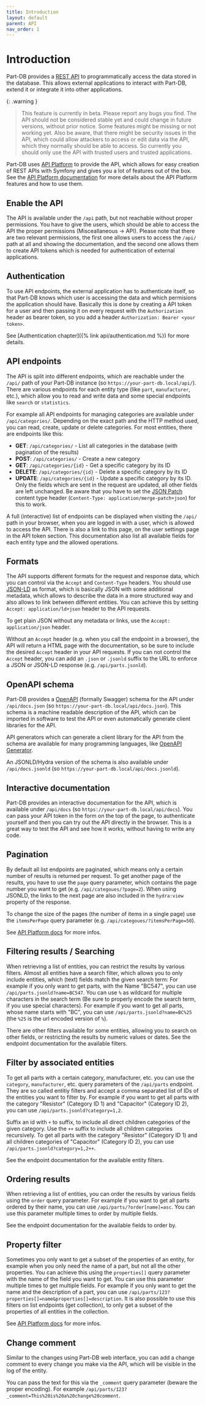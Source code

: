 ```yaml
---
title: Introduction
layout: default
parent: API
nav_order: 1
---
```


# Introduction

Part-DB provides a [REST API](https://en.wikipedia.org/wiki/REST) to programmatically access the data stored in the database.
This allows external applications to interact with Part-DB, extend it or integrate it into other applications.

{: .warning }
> This feature is currently in beta. Please report any bugs you find.
> The API should not be considered stable yet and could change in future versions, without prior notice.
> Some features might be missing or not working yet.
> Also be aware, that there might be security issues in the API, which could allow attackers to access or edit data via the API, which
> they normally should be able to access. So currently you should only use the API with trusted users and trusted applications.

Part-DB uses [API Platform](https://api-platform.com/) to provide the API, which allows for easy creation of REST APIs with Symfony and gives you a lot of features out of the box.
See the [API Platform documentation](https://api-platform.com/docs/core/) for more details about the API Platform features and how to use them.

## Enable the API

The API is available under the `/api` path, but not reachable without proper permissions.
You have to give the users, which should be able to access the API the proper permissions (Misceallaneous -> API).
Please note that there are two relevant permissions, the first one allows users to access the `/api/` path at all and showing the documentation,
and the second one allows them to create API tokens which is needed for authentication of external applications.
 
## Authentication

To use API endpoints, the external application has to authenticate itself, so that Part-DB knows which user is accessing the data and
which permisions the application should have. Basically this is done by creating a API token for a user and then passing it on every request 
with the `Authorization` header as bearer token, so you add a header `Authorization: Bearer <your token>`.

See [Authentication chapter]({% link api/authentication.md %}) for more details.

## API endpoints

The API is split into different endpoints, which are reachable under the `/api/` path of your Part-DB instance (so `https://your-part-db.local/api/`).
There are various endpoints for each entity type (like `part`, `manufacturer`, etc.), which allow you to read and write data and some special endpoints like `search` or `statistics`.

For example all API endpoints for managing categories are available under `/api/categories/`. Depending on the exact path and the HTTP method used, you can read, create, update or delete categories.
For most entities, there are endpoints like this:
* **GET**: `/api/categories/` - List all categories in the database (with pagination of the results)
* **POST**: `/api/categories/` - Create a new category
* **GET**: `/api/categories/{id}` - Get a specific category by its ID
* **DELETE**: `/api/categories/{id}` - Delete a specific category by its ID
* **UPDATE**: `/api/categories/{id}` - Update a specific category by its ID. Only the fields which are sent in the request are updated, all other fields are left unchanged. Be aware that you have to set the [JSON Patch](https://en.wikipedia.org/wiki/JSON_Patch) content type header (`Content-Type: application/merge-patch+json`) for this to work.

A full (interactive) list of endpoints can be displayed when visiting the `/api/` path in your browser, when you are logged in with a user, which is allowed to access the API.
There is also a link to this page, on the user settings page in the API token section.
This documentation also list all available fields for each entity type and the allowed operations.

## Formats

The API supports different formats for the request and response data, which you can control via the `Accept` and `Content-Type` headers.
You should use [JSON-LD](https://json-ld.org/) as format, which is basically JSON with some additional metadata, which allows 
to describe the data in a more structured way and also allows to link between different entities. You can achieve this by setting `Accept: application/ld+json` header to the API requests.

To get plain JSON without any metadata or links, use the `Accept: application/json` header.

Without an `Accept` header (e.g. when you call the endpoint in a browser), the API will return a HTML page with the documentation, so be sure to include the desired `Accept` header in your API requests.
If you can not control the `Accept` header, you can add an `.json` or `.jsonld` suffix to the URL to enforce a JSON or JSON-LD response (e.g. `/api/parts.jsonld`).

## OpenAPI schema

Part-DB provides a [OpenAPI](https://swagger.io/specification/) (formally Swagger) schema for the API under `/api/docs.json` (so `https://your-part-db.local/api/docs.json`).
This schema is a machine readable description of the API, which can be imported in software to test the API or even automatically generate client libraries for the API.

API generators which can generate a client library for the API from the schema are available for many programming languages, like [OpenAPI Generator](https://openapi-generator.tech/). 

An JSONLD/Hydra version of the schema is also available under `/api/docs.jsonld` (so `https://your-part-db.local/api/docs.jsonld`).

## Interactive documentation

Part-DB provides an interactive documentation for the API, which is available under `/api/docs` (so `https://your-part-db.local/api/docs`).
You can pass your API token in the form on the top of the page, to authenticate yourself and then you can try out the API directly in the browser.
This is a great way to test the API and see how it works, without having to write any code.

## Pagination

By default all list endpoints are paginated, which means only a certain number of results is returned per request.
To get another page of the results, you have to use the `page` query parameter, which contains the page number you want to get (e.g. `/api/categoues/?page=2`).
When using JSONLD, the links to the next page are also included in the `hydra:view` property of the response.

To change the size of the pages (the number of items in a single page) use the `itemsPerPage` query parameter (e.g. `/api/categoues/?itemsPerPage=50`).

See [API Platform docs](https://api-platform.com/docs/core/pagination) for more infos.

## Filtering results / Searching

When retrieving a list of entities, you can restrict the results by various filters. Almost all entities have a search filter,
which allows you to only include entities, which (text) fields match the given search term: For example if you only want to
get parts, with the Name "BC547", you can use `/api/parts.jsonld?name=BC547`. You can use `%` as wildcard for multiple characters
in the search term (Be sure to properly encode the search term, if you use special characters). For example if you want to get all parts,
whose name starts with "BC", you can use `/api/parts.jsonld?name=BC%25` (the `%25` is the url encoded version of `%`).

There are other filters available for some entities, allowing you to search on other fields, or restricting the results
by numeric values or dates. See the endpoint documentation for the available filters.

## Filter by associated entities

To get all parts with a certain category, manufacturer, etc. you can use the `category`, `manufacturer`, etc. query parameters of the `/api/parts` endpoint.
They are so called entitiy filters and accept a comma separated list of IDs of the entities you want to filter by. 
For example if you want to get all parts with the category "Resistor" (Category ID 1) and "Capacitor" (Category ID 2), you can use `/api/parts.jsonld?category=1,2`.

Suffix an id with `+` to suffix, to include all direct children categories of the given category. Use the `++` suffix to include all children categories recursively.
To get all parts with the category "Resistor" (Category ID 1) and all children categories of "Capacitor" (Category ID 2), you can use `/api/parts.jsonld?category=1,2++`.

See the endpoint documentation for the available entity filters.

## Ordering results

When retrieving a list of entities, you can order the results by various fields using the `order` query parameter.
For example if you want to get all parts ordered by their name, you can use `/api/parts/?order[name]=asc`. You can use 
this parameter multiple times to order by multiple fields.

See the endpoint documentation for the available fields to order by.

## Property filter

Sometimes you only want to get a subset of the properties of an entity, for example when you only need the name of a part, but not all the other properties.
You can achieve this using the `properties[]` query parameter with the name of the field you want to get. You can use this parameter multiple times to get multiple fields.
For example if you only want to get the name and the description of a part, you can use `/api/parts/123?properties[]=name&properties[]=description`.
It is also possible to use this filters on list endpoints (get collection), to only get a subset of the properties of all entities in the collection.

See [API Platform docs](https://api-platform.com/docs/core/filters/#property-filter) for more infos.

## Change comment

Similar to the changes using Part-DB web interface, you can add a change comment to every change you make via the API, which will be 
visible in the log of the entity.

You can pass the text for this via the `_comment` query parameter (beware the proper encoding). For example `/api/parts/123?_comment=This%20is%20a%20change%20comment`.